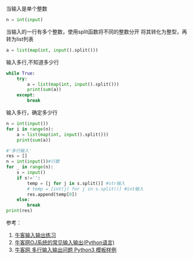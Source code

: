 当输入是单个整数
```python
n = int(input)
```

当输入的一行有多个整数，使用split函数将不同的整数分开
将其转化为整型，再转为list列表
```python
a = list(map(int, input().split()))
```

输入多行,不知道多少行
```python
while True:
    try:
        a = list(map(int, input().split()))
        print(sum(a))
    except:
        break
```

输入多行，确定多少行
```python
n = int(input())
for i in range(n):
    a = list(map(int, input().split()))
    print(sum(a))
```

```python
#'多行输入'
res = []
n = int(input())#行数
for _ in range(n):
    s = input()
    if s!='':
        temp = [j for j in s.split()] #str输入
        # temp = [int(j) for j in s.split()] #int输入
        res.append(temp[0])
    else:
        break
print(res)
```

参考：
1. [牛客输入输出练习](https://ac.nowcoder.com/acm/contest/5652)
2. [牛客网OJ系统的常见输入输出(Python语言)](https://blog.csdn.net/weixin_43593330/article/details/108299217?utm_medium=distribute.pc_relevant.none-task-blog-baidujs_title-1&spm=1001.2101.3001.4242)
3. [牛客网 多行输入输出问题 Python3 模板样例](https://blog.csdn.net/qq_39938666/article/details/101004633)